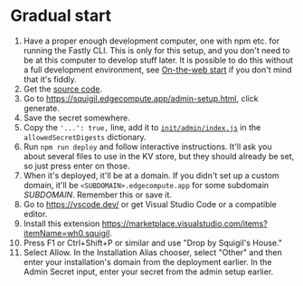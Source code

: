# Gradual start

1. Have a proper enough development computer, one with npm etc. for running the Fastly CLI. This is only for this setup, and you don't need to be at this computer to develop stuff later. It is possible to do this without a full development environment, see [On-the-web start](manage-start.md) if you don't mind that it's fiddly.
2. Get the [source code](..).
3. Go to https://squigil.edgecompute.app/admin-setup.html, click generate.
4. Save the secret somewhere.
5. Copy the `'...': true,` line, add it to [`init/admin/index.js`](../init/admin/index.js) in the `allowedSecretDigests` dictionary.
6. Run `npm run deploy` and follow interactive instructions. It'll ask you about several files to use in the KV store, but they should already be set, so just press enter on those.
7. When it's deployed, it'll be at a domain. If you didn't set up a custom domain, it'll be `<SUBDOMAIN>.edgecompute.app` for some subdomain _SUBDOMAIN_. Remember this or save it.
8. Go to https://vscode.dev/ or get Visual Studio Code or a compatible editor.
9. Install this extension https://marketplace.visualstudio.com/items?itemName=wh0.squigil.
10. Press F1 or Ctrl+Shift+P or similar and use "Drop by Squigil's House."
11. Select Allow. In the Installation Alias chooser, select "Other" and then enter your installation's domain from the deployment earlier. In the Admin Secret input, enter your secret from the admin setup earlier.

